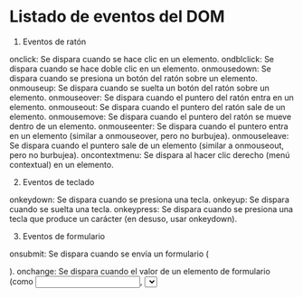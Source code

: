 # Listado de eventos del DOM
1. Eventos de ratón

onclick: Se dispara cuando se hace clic en un elemento.
ondblclick: Se dispara cuando se hace doble clic en un elemento.
onmousedown: Se dispara cuando se presiona un botón del ratón sobre un elemento.
onmouseup: Se dispara cuando se suelta un botón del ratón sobre un elemento.
onmouseover: Se dispara cuando el puntero del ratón entra en un elemento.
onmouseout: Se dispara cuando el puntero del ratón sale de un elemento.
onmousemove: Se dispara cuando el puntero del ratón se mueve dentro de un elemento.
onmouseenter: Se dispara cuando el puntero entra en un elemento (similar a onmouseover, pero no burbujea).
onmouseleave: Se dispara cuando el puntero sale de un elemento (similar a onmouseout, pero no burbujea).
oncontextmenu: Se dispara al hacer clic derecho (menú contextual) en un elemento.

2. Eventos de teclado

onkeydown: Se dispara cuando se presiona una tecla.
onkeyup: Se dispara cuando se suelta una tecla.
onkeypress: Se dispara cuando se presiona una tecla que produce un carácter (en desuso, usar onkeydown).

3. Eventos de formulario

onsubmit: Se dispara cuando se envía un formulario (<form>).
onchange: Se dispara cuando el valor de un elemento de formulario (como <input>, <select>, <textarea>) cambia y se pierde el foco.
oninput: Se dispara cuando el valor de un elemento de formulario cambia (en tiempo real, sin necesidad de perder el foco).
onfocus: Se dispara cuando un elemento (como un <input>) recibe el foco.
onblur: Se dispara cuando un elemento pierde el foco.
onselect: Se dispara cuando se selecciona texto en un <input> o <textarea>.
onreset: Se dispara cuando se restablece un formulario.

4. Eventos de ventana y documento

onload: Se dispara cuando la página o un recurso (como una imagen) termina de cargarse.
onunload: Se dispara cuando la página se cierra o se navega fuera de ella.
onresize: Se dispara cuando se cambia el tamaño de la ventana del navegador.
onscroll: Se dispara cuando se desplaza la página o un elemento con barra de desplazamiento.
onerror: Se dispara cuando ocurre un error al cargar un recurso (por ejemplo, una imagen rota).

5. Eventos de arrastre (drag and drop)

ondrag: Se dispara mientras se arrastra un elemento.
ondragstart: Se dispara cuando comienza el arrastre de un elemento.
ondragend: Se dispara cuando termina el arrastre.
ondragenter: Se dispara cuando un elemento arrastrado entra en una zona válida.
ondragleave: Se dispara cuando un elemento arrastrado sale de una zona válida.
ondragover: Se dispara cuando un elemento arrastrado está sobre una zona válida.
ondrop: Se dispara cuando un elemento arrastrado se suelta en una zona válida.

6. Eventos multimedia

onplay: Se dispara cuando un elemento de medios (como <video> o <audio>) comienza a reproducirse.
onpause: Se dispara cuando se pausa un elemento de medios.
onended: Se dispara cuando un medio termina de reproducirse.
oncanplay: Se dispara cuando un medio está listo para reproducirse.
onvolumechange: Se dispara cuando cambia el volumen de un medio.
ontimeupdate: Se dispara cuando cambia la posición de reproducción de un medio.

7. Otros eventos

onanimationend: Se dispara cuando termina una animación CSS.
ontransitionend: Se dispara cuando termina una transición CSS.
ontouchstart: Se dispara cuando se toca un elemento (para dispositivos táctiles).
ontouchmove: Se dispara cuando se mueve el dedo sobre un elemento táctil.
ontouchend: Se dispara cuando se levanta el dedo de un elemento táctil.
onwheel: Se dispara cuando se usa la rueda del ratón o el desplazamiento táctil.


> Copiados desde https://grok.com/share/bGVnYWN5_7a343680-66cc-44cc-bb8a-73ed50793fff

